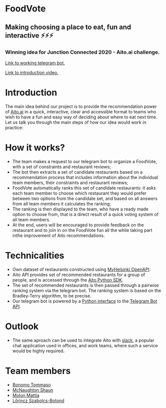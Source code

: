 # FoodVote
## Making choosing a place to eat, fun and interactive ⚡⚡⚡
### Winning idea for Junction Connected 2020 - Aito.ai challenge.

[Link to working telegram bot.](https://t.me/foodvote_bot)

[Link to introduction video.](https://www.youtube.com/watch?v=e8WGjevAiwI) 

# Introduction
The main idea behind our project is to provide the recommendation power of [Aito.ai](https://aito.ai/) in a quick, interactive, clear and accessible format to teams who wish to have a fun and easy way of deciding about where to eat next time. Let us talk you through the main steps of how our idea would work in practice:


# How it works?
- The team makes a request to our telegram bot to organize a FoodVote, with a set of constraints and restaurant reviews;
- The bot then extracts a set of candidate restaurants based on a recommendation process that includes information about the individual team members, their constraints and restaurant reviews;
- FoodVote automatically ranks this set of candidate restaurants: it asks each team member to choose which restaurant they would prefer between two options from the candidate set, and based on all answers from all team members it calculates the ranking;
- The ranking is then displayed to the team, who have a ready made option to choose from, that is a direct result of a quick voting system of all team members. 
- At the end, users will be encouraged to provide feedback on the restaurant and to join in on the FoodVote fun all the while taking part inthe improvement of Aito recommendations.


# Technicalities
- Own dataset of restaurants constructed using [MyHelsinki OpenAPI](http://open-api.myhelsinki.fi/).
- Aito API provides set of recommended restaurants for a group of people, and is accessed through the [Aito Python SDK](https://aito-python-sdk.readthedocs.io/en/latest/).
- The set of recommended restaurants is then passed through a pairwise ranking system via the telegram bot. The ranking system is based on the Bradley-Terry algorithm, to be precise.
-  Our telegram bot is powered by a [Python interface](https://github.com/python-telegram-bot/python-telegram-bot) to the [Telegram Bot API](https://core.telegram.org/bots/api).


# Outlook 

- The same aproach can be used to integrate Aito with [slack](https://slack.com/intl/en-fi/), a popular chat application used in offices, and work teams, where such a service would be highly required.

# Team members
- [Bonomo Tommaso](https://github.com/tommasobonomo)
- [McNaughton Shaun](https://github.com/mcnaughtonshaun)
- [Molon Mattia](https://github.com/MattiaMolon)
- [Lőrincz Szabolcs-Botond](https://github.com/lorinczszabolcs)
